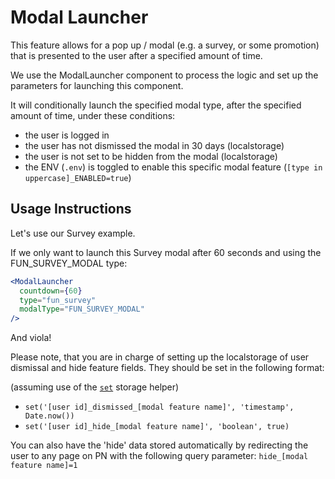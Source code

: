 # Modal Launcher

This feature allows for a pop up / modal (e.g. a survey, or some promotion) that is presented to the user after a specified amount of time.

We use the ModalLauncher component to process the logic and set up the parameters for launching this component.

It will conditionally launch the specified modal type, after the specified amount of time, under these conditions:

- the user is logged in
- the user has not dismissed the modal in 30 days (localstorage)
- the user is not set to be hidden from the modal (localstorage)
- the ENV (`.env`) is toggled to enable this specific modal feature (`[type in uppercase]_ENABLED=true`)

## Usage Instructions

Let's use our Survey example.

If we only want to launch this Survey modal after 60 seconds and using the FUN_SURVEY_MODAL type:

```jsx
<ModalLauncher 
  countdown={60}
  type="fun_survey"
  modalType="FUN_SURVEY_MODAL"
/>
```

And viola! 

Please note, that you are in charge of setting up the localstorage of user dismissal and hide feature fields. They should be set in the following format:

(assuming use of the [`set`](https://git.io/vAhRx) storage helper)

- `set('[user id]_dismissed_[modal feature name]', 'timestamp', Date.now())`
- `set('[user id]_hide_[modal feature name]', 'boolean', true)`

You can also have the 'hide' data stored automatically by redirecting the user to any page on PN with the following query parameter:
`hide_[modal feature name]=1`
